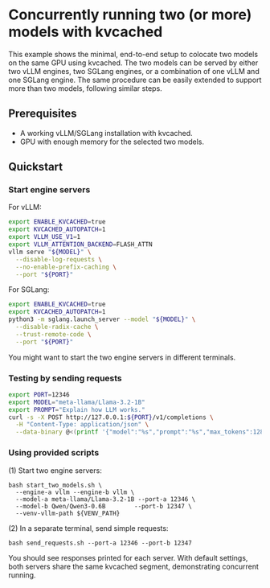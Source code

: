 # Concurrently running two (or more) models with kvcached

This example shows the minimal, end-to-end setup to colocate two models on the same GPU using kvcached. The two models can be served by either two vLLM engines, two SGLang engines, or a combination of one vLLM and one SGLang engine. The same procedure can be easily extended to support more than two models, following similar steps.

## Prerequisites
- A working vLLM/SGLang installation with kvcached.
- GPU with enough memory for the selected two models.

## Quickstart

### Start engine servers

For vLLM:

```bash
export ENABLE_KVCACHED=true
export KVCACHED_AUTOPATCH=1
export VLLM_USE_V1=1
export VLLM_ATTENTION_BACKEND=FLASH_ATTN
vllm serve "${MODEL}" \
  --disable-log-requests \
  --no-enable-prefix-caching \
  --port "${PORT}"
```

For SGLang:

```bash
export ENABLE_KVCACHED=true
export KVCACHED_AUTOPATCH=1
python3 -m sglang.launch_server --model "${MODEL}" \
  --disable-radix-cache \
  --trust-remote-code \
  --port "${PORT}"
```

You might want to start the two engine servers in different terminals.

### Testing by sending requests

```bash
export PORT=12346
export MODEL="meta-llama/Llama-3.2-1B"
export PROMPT="Explain how LLM works."
curl -s -X POST http://127.0.0.1:${PORT}/v1/completions \
  -H "Content-Type: application/json" \
  --data-binary @<(printf '{"model":"%s","prompt":"%s","max_tokens":128,"top_p":1,"seed":0}' "$MODEL" "$PROMPT")
```

### Using provided scripts

(1) Start two engine servers:

```
bash start_two_models.sh \
  --engine-a vllm --engine-b vllm \
  --model-a meta-llama/Llama-3.2-1B --port-a 12346 \
  --model-b Qwen/Qwen3-0.6B        --port-b 12347 \
  --venv-vllm-path ${VENV_PATH}
```

(2) In a separate terminal, send simple requests:

```
bash send_requests.sh --port-a 12346 --port-b 12347
```

You should see responses printed for each server. With default settings, both servers share the same kvcached segment, demonstrating concurrent running.
